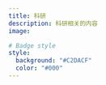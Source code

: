 ```yaml
---
title: 科研
description: 科研相关的内容
image:

# Badge style
style:
  background: "#C2DACF"
  color: "#000"
---
```

